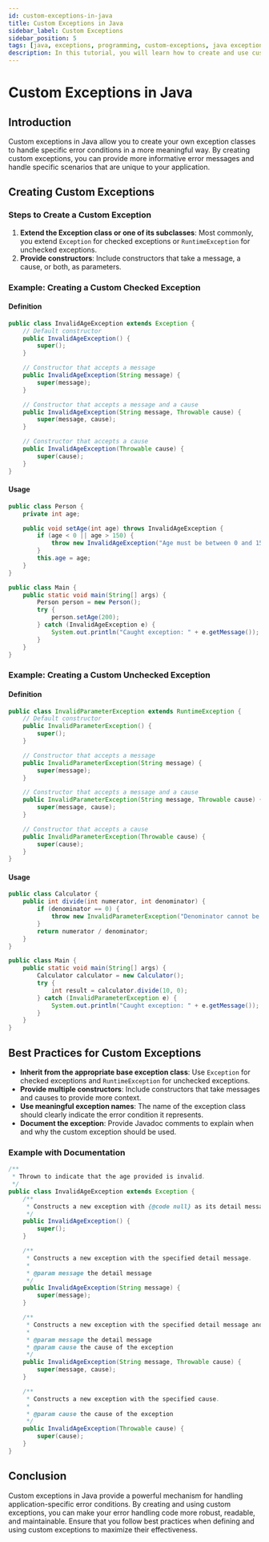 ```yaml
---
id: custom-exceptions-in-java
title: Custom Exceptions in Java
sidebar_label: Custom Exceptions
sidebar_position: 5
tags: [java, exceptions, programming, custom-exceptions, java exceptions]
description: In this tutorial, you will learn how to create and use custom exceptions in Java. We will learn how to define custom exception classes, throw exceptions, and handle exceptions in Java programs.
---
```


# Custom Exceptions in Java

## Introduction

Custom exceptions in Java allow you to create your own exception classes to handle specific error conditions in a more meaningful way. By creating custom exceptions, you can provide more informative error messages and handle specific scenarios that are unique to your application.

## Creating Custom Exceptions

### Steps to Create a Custom Exception

1. **Extend the Exception class or one of its subclasses**: Most commonly, you extend `Exception` for checked exceptions or `RuntimeException` for unchecked exceptions.
2. **Provide constructors**: Include constructors that take a message, a cause, or both, as parameters.

### Example: Creating a Custom Checked Exception

#### Definition

```java
public class InvalidAgeException extends Exception {
    // Default constructor
    public InvalidAgeException() {
        super();
    }

    // Constructor that accepts a message
    public InvalidAgeException(String message) {
        super(message);
    }

    // Constructor that accepts a message and a cause
    public InvalidAgeException(String message, Throwable cause) {
        super(message, cause);
    }

    // Constructor that accepts a cause
    public InvalidAgeException(Throwable cause) {
        super(cause);
    }
}
```

#### Usage

```java
public class Person {
    private int age;

    public void setAge(int age) throws InvalidAgeException {
        if (age < 0 || age > 150) {
            throw new InvalidAgeException("Age must be between 0 and 150.");
        }
        this.age = age;
    }
}

public class Main {
    public static void main(String[] args) {
        Person person = new Person();
        try {
            person.setAge(200);
        } catch (InvalidAgeException e) {
            System.out.println("Caught exception: " + e.getMessage());
        }
    }
}
```

### Example: Creating a Custom Unchecked Exception

#### Definition

```java
public class InvalidParameterException extends RuntimeException {
    // Default constructor
    public InvalidParameterException() {
        super();
    }

    // Constructor that accepts a message
    public InvalidParameterException(String message) {
        super(message);
    }

    // Constructor that accepts a message and a cause
    public InvalidParameterException(String message, Throwable cause) {
        super(message, cause);
    }

    // Constructor that accepts a cause
    public InvalidParameterException(Throwable cause) {
        super(cause);
    }
}
```

#### Usage

```java
public class Calculator {
    public int divide(int numerator, int denominator) {
        if (denominator == 0) {
            throw new InvalidParameterException("Denominator cannot be zero.");
        }
        return numerator / denominator;
    }
}

public class Main {
    public static void main(String[] args) {
        Calculator calculator = new Calculator();
        try {
            int result = calculator.divide(10, 0);
        } catch (InvalidParameterException e) {
            System.out.println("Caught exception: " + e.getMessage());
        }
    }
}
```

## Best Practices for Custom Exceptions

- **Inherit from the appropriate base exception class**: Use `Exception` for checked exceptions and `RuntimeException` for unchecked exceptions.
- **Provide multiple constructors**: Include constructors that take messages and causes to provide more context.
- **Use meaningful exception names**: The name of the exception class should clearly indicate the error condition it represents.
- **Document the exception**: Provide Javadoc comments to explain when and why the custom exception should be used.

### Example with Documentation

```java
/**
 * Thrown to indicate that the age provided is invalid.
 */
public class InvalidAgeException extends Exception {
    /**
     * Constructs a new exception with {@code null} as its detail message.
     */
    public InvalidAgeException() {
        super();
    }

    /**
     * Constructs a new exception with the specified detail message.
     *
     * @param message the detail message
     */
    public InvalidAgeException(String message) {
        super(message);
    }

    /**
     * Constructs a new exception with the specified detail message and cause.
     *
     * @param message the detail message
     * @param cause the cause of the exception
     */
    public InvalidAgeException(String message, Throwable cause) {
        super(message, cause);
    }

    /**
     * Constructs a new exception with the specified cause.
     *
     * @param cause the cause of the exception
     */
    public InvalidAgeException(Throwable cause) {
        super(cause);
    }
}
```

## Conclusion

Custom exceptions in Java provide a powerful mechanism for handling application-specific error conditions. By creating and using custom exceptions, you can make your error handling code more robust, readable, and maintainable. Ensure that you follow best practices when defining and using custom exceptions to maximize their effectiveness.

